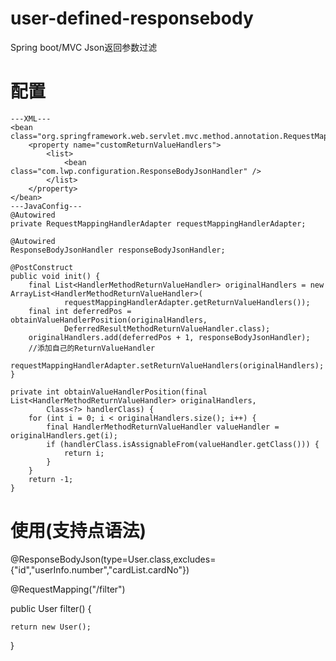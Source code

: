 # user-defined-responsebody
Spring boot/MVC Json返回参数过滤

# 配置
	---XML---
	<bean class="org.springframework.web.servlet.mvc.method.annotation.RequestMappingHandlerAdapter">
		<property name="customReturnValueHandlers">
			<list>
				<bean class="com.lwp.configuration.ResponseBodyJsonHandler" />
			</list>
		</property>
	</bean>
	---JavaConfig---
	@Autowired
	private RequestMappingHandlerAdapter requestMappingHandlerAdapter;
	
	@Autowired
	ResponseBodyJsonHandler responseBodyJsonHandler;

	@PostConstruct
	public void init() {
		final List<HandlerMethodReturnValueHandler> originalHandlers = new ArrayList<HandlerMethodReturnValueHandler>(
				requestMappingHandlerAdapter.getReturnValueHandlers());
		final int deferredPos = obtainValueHandlerPosition(originalHandlers,
				DeferredResultMethodReturnValueHandler.class);
		originalHandlers.add(deferredPos + 1, responseBodyJsonHandler);
		//添加自己的ReturnValueHandler
		requestMappingHandlerAdapter.setReturnValueHandlers(originalHandlers);
	}

	private int obtainValueHandlerPosition(final List<HandlerMethodReturnValueHandler> originalHandlers,
			Class<?> handlerClass) {
		for (int i = 0; i < originalHandlers.size(); i++) {
			final HandlerMethodReturnValueHandler valueHandler = originalHandlers.get(i);
			if (handlerClass.isAssignableFrom(valueHandler.getClass())) {
				return i;
			}
		}
		return -1;
	}
	
	
# 使用(支持点语法)

@ResponseBodyJson(type=User.class,excludes= {"id","userInfo.number","cardList.cardNo"})

@RequestMapping("/filter")

public User filter() {

	return new User();
  
}

